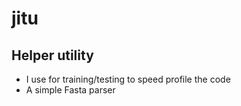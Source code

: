 # jitu

Helper utility
--------------

- I use for training/testing to speed profile the code
- A simple Fasta parser
